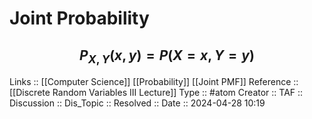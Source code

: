 # Joint Probability

$$
P_{X,Y}(x,y)=P(X =x,Y=y)
$$
---
Links :: [[Computer Science]] [[Probability]] [[Joint PMF]]
Reference :: [[Discrete Random Variables III Lecture]]
Type :: #atom
Creator ::
TAF ::
Discussion ::
Dis_Topic :: 
Resolved ::
Date :: 2024-04-28 10:19
